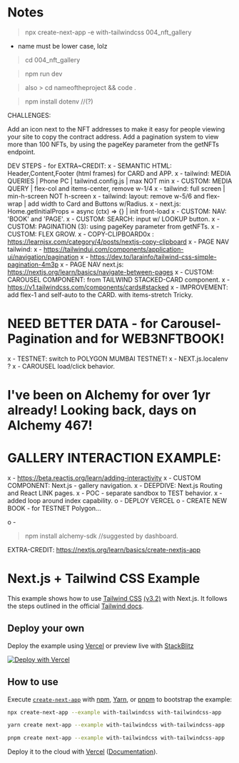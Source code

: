 
# Notes

> npx create-next-app -e with-tailwindcss 004_nft_gallery

- name must be lower case, lolz

>cd 004_nft_gallery

> npm run dev    

> also > cd nameoftheproject && code .

> npm install dotenv //(?)

CHALLENGES:

Add an icon next to the NFT addresses to make it easy for people viewing your site to copy the contract address.
Add a pagination system to view more than 100 NFTs, by using the pageKey parameter from the getNFTs endpoint.


DEV STEPS  - for EXTRA~CREDIT:
x - SEMANTIC HTML: Header,Content,Footer (html frames) for CARD and APP.
x - tailwind: MEDIA QUERIES | Phone PC | tailwind.config.js | max NOT min
x - CUSTOM: MEDIA QUERY | flex-col and items-center, remove w-1/4
x - tailwind: full screen | min-h-screen NOT h-screen
x - tailwind: layout:  remove w-5/6 and flex-wrap | add width to Card and Buttons w/Radius.
x - next.js: Home.getInitialProps = async (ctx) => {} | init front-load
x - CUSTOM: NAV: 'BOOK' and 'PAGE'. 
x - CUSTOM: SEARCH: input w/ LOOKUP button.
x - CUSTOM: PAGINATION (3): using pageKey parameter from getNFTs.
x - CUSTOM: FLEX GROW.
x - COPY-CLIPBOARD0x : https://learnjsx.com/category/4/posts/nextjs-copy-clipboard 
x - PAGE NAV tailwind: 
x - https://tailwindui.com/components/application-ui/navigation/pagination
x - https://dev.to/larainfo/tailwind-css-simple-pagination-4m3p
x - PAGE NAV next.js: https://nextjs.org/learn/basics/navigate-between-pages
x - CUSTOM: CAROUSEL COMPONENT: from TAILWIND STACKED-CARD component.
x - https://v1.tailwindcss.com/components/cards#stacked
x - IMPROVEMENT: add flex-1 and self-auto to the CARD. with items-stretch Tricky.

# NEED BETTER DATA - for Carousel-Pagination and for WEB3NFTBOOK!
x - TESTNET: switch to POLYGON MUMBAI TESTNET!
x - NEXT.js.localenv ?
x - CAROUSEL load/click behavior.

# I've been on Alchemy for over 1yr already! Looking back, days on Alchemy 467!
# GALLERY INTERACTION EXAMPLE:
x - https://beta.reactjs.org/learn/adding-interactivity
x - CUSTOM COMPONENT: Next.js - gallery navigation.
x - DEEPDIVE: Next.js Routing and React LINK pages.
x - POC - separate sandbox to TEST behavior.
x - added loop around index capability.
o - DEPLOY VERCEL
o - CREATE NEW BOOK - for TESTNET Polygon...

o - 

>npm install alchemy-sdk //suggested by dashboard.




EXTRA-CREDIT:
https://nextjs.org/learn/basics/create-nextjs-app

# Next.js + Tailwind CSS Example

This example shows how to use [Tailwind CSS](https://tailwindcss.com/) [(v3.2)](https://tailwindcss.com/blog/tailwindcss-v3-2) with Next.js. It follows the steps outlined in the official [Tailwind docs](https://tailwindcss.com/docs/guides/nextjs).

## Deploy your own

Deploy the example using [Vercel](https://vercel.com?utm_source=github&utm_medium=readme&utm_campaign=next-example) or preview live with [StackBlitz](https://stackblitz.com/github/vercel/next.js/tree/canary/examples/with-tailwindcss)

[![Deploy with Vercel](https://vercel.com/button)](https://vercel.com/new/git/external?repository-url=https://github.com/vercel/next.js/tree/canary/examples/with-tailwindcss&project-name=with-tailwindcss&repository-name=with-tailwindcss)

## How to use

Execute [`create-next-app`](https://github.com/vercel/next.js/tree/canary/packages/create-next-app) with [npm](https://docs.npmjs.com/cli/init), [Yarn](https://yarnpkg.com/lang/en/docs/cli/create/), or [pnpm](https://pnpm.io) to bootstrap the example:

```bash
npx create-next-app --example with-tailwindcss with-tailwindcss-app
```

```bash
yarn create next-app --example with-tailwindcss with-tailwindcss-app
```

```bash
pnpm create next-app --example with-tailwindcss with-tailwindcss-app
```

Deploy it to the cloud with [Vercel](https://vercel.com/new?utm_source=github&utm_medium=readme&utm_campaign=next-example) ([Documentation](https://nextjs.org/docs/deployment)).
